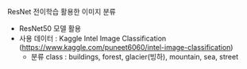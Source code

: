 ResNet 전이학습 활용한 이미지 분류
- ResNet50 모델 활용
- 사용 데이터 : Kaggle Intel Image Classification (https://www.kaggle.com/puneet6060/intel-image-classification)
  - 분류 class : buildings, forest, glacier(빙하), mountain, sea, street
